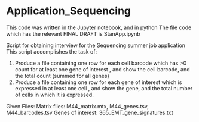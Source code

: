 # Application_Sequencing

This code was written in the Jupyter notebook, and in python
The file code which has the relevant FINAL DRAFT is StanApp.ipynb 

Script for obtaining interview for the Sequencing summer job application
This script accomplishes the task of:
1) Produce a file containing one row for each cell barcode which has >0 count for at least one gene of interest
, and show the cell barcode, and the total count (summed for all genes)
2) Produce a file containing one row for each gene of interest which is expressed in at least one cell
, and show the gene, and the total number of cells in which it is expressed.

Given Files:
Matrix files:  M44_matrix.mtx, M44_genes.tsv, M44_barcodes.tsv
Genes of interest:  365_EMT_gene_signatures.txt
